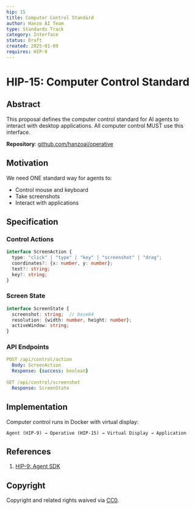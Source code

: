 ```yaml
---
hip: 15
title: Computer Control Standard
author: Hanzo AI Team
type: Standards Track
category: Interface
status: Draft
created: 2025-01-09
requires: HIP-9
---
```


# HIP-15: Computer Control Standard

## Abstract

This proposal defines the computer control standard for AI agents to interact with desktop applications. All computer control MUST use this interface.

**Repository**: [github.com/hanzoai/operative](https://github.com/hanzoai/operative)

## Motivation

We need ONE standard way for agents to:
- Control mouse and keyboard
- Take screenshots
- Interact with applications

## Specification

### Control Actions

```typescript
interface ScreenAction {
  type: "click" | "type" | "key" | "screenshot" | "drag";
  coordinates?: {x: number, y: number};
  text?: string;
  key?: string;
}
```

### Screen State

```typescript
interface ScreenState {
  screenshot: string;  // base64
  resolution: {width: number, height: number};
  activeWindow: string;
}
```

### API Endpoints

```yaml
POST /api/control/action
  Body: ScreenAction
  Response: {success: boolean}
  
GET /api/control/screenshot
  Response: ScreenState
```

## Implementation

Computer control runs in Docker with virtual display:

```
Agent (HIP-9) → Operative (HIP-15) → Virtual Display → Application
```

## References

1. [HIP-9: Agent SDK](./hip-9.md)

## Copyright

Copyright and related rights waived via [CC0](https://creativecommons.org/publicdomain/zero/1.0/).